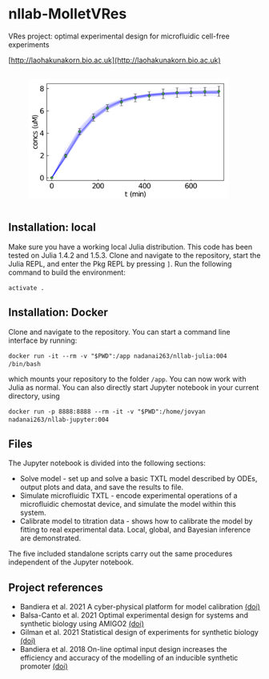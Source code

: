 # nllab-MolletVRes
VRes project: optimal experimental design for microfluidic cell-free experiments

[http://laohakunakorn.bio.ac.uk](http://laohakunakorn.bio.ac.uk)

<img src="/output/plotMCMCFit.png" width="400" alt="modelcalibration" align="center" hspace="40" vspace="15">

## Installation: local
Make sure you have a working local Julia distribution. This code has been tested on Julia 1.4.2 and 1.5.3. Clone and navigate to the repository, start the Julia REPL, and enter the Pkg REPL by pressing ```]```. Run the following command to build the environment:

	activate .

## Installation: Docker
Clone and navigate to the repository. You can start a command line interface by running:

	docker run -it --rm -v "$PWD":/app nadanai263/nllab-julia:004 /bin/bash

which mounts your repository to the folder ```/app```. You can now work with Julia as normal. You can also directly start Jupyter notebook in your current directory, using

	docker run -p 8888:8888 --rm -it -v "$PWD":/home/jovyan nadanai263/nllab-jupyter:004

## Files
The Jupyter notebook is divided into the following sections:

* Solve model - set up and solve a basic TXTL model described by ODEs, output plots and data, and save the results to file. 
* Simulate microfluidic TXTL - encode experimental operations of a microfluidic chemostat device, and simulate the model within this system.
* Calibrate model to titration data - shows how to calibrate the model by fitting to real experimental data. Local, global, and Bayesian inference are demonstrated.

The five included standalone scripts carry out the same procedures independent of the Jupyter notebook. 

## Project references
* Bandiera et al. 2021 A cyber-physical platform for model calibration [(doi)](https://doi.org/10.1007/978-1-0716-1032-9_12)
* Balsa-Canto et al. 2021 Optimal experimental design for systems and synthetic biology using AMIGO2 [(doi)](https://doi.org/10.1007/978-1-0716-1032-9_11)
* Gilman et al. 2021 Statistical design of experiments for synthetic biology [(doi)](https://doi.org/10.1021/acssynbio.0c00385)
* Bandiera et al. 2018 On-line optimal input design increases the efficiency and accuracy of the modelling of an inducible synthetic promoter [(doi)](https://doi.org/10.3390/pr6090148)